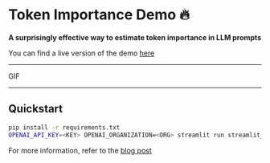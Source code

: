 # Token Importance Demo 🔥

**A surprisingly effective way to estimate token importance in LLM prompts**

You can find a live version of the demo [here](https://heatmap-demo.pilot.watchful.io/)

---

GIF

---

## Quickstart 

```bash
pip install -r requirements.txt
OPENAI_API_KEY=<KEY> OPENAI_ORGANIZATION=<ORG> streamlit run streamlit_app.py
```

For more information, refer to the [blog post](https://watchful.io)
